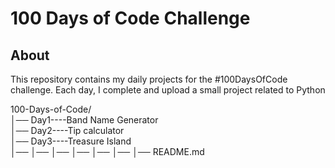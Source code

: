 # 100 Days of Code Challenge

## About
This repository contains my daily projects for the #100DaysOfCode challenge. 
Each day, I complete and upload a small project related to Python

100-Days-of-Code/                                                                                                                                             
│── Day1----Band Name Generator                                                                                                                                       
│── Day2----Tip calculator                                                                                                                                            
│── Day3----Treasure Island                                                                                                                                                           
│── 
│── 
│── 
│── 
│── 
│── 
│── README.md
